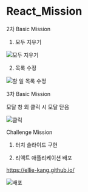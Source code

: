 # React_Mission
2차 
Basic Mission 

1. 모두 지우기 

![모두 지우기](https://user-images.githubusercontent.com/88216930/157231245-7259f39b-c271-4568-94e9-c7fb7762c1ae.PNG)

2. 목록 수정

![할 일 목록 수정](https://user-images.githubusercontent.com/88216930/157231889-02862f6c-4adc-4abc-8316-25236c9d7cfd.PNG)

3차 
Basic Mission 

모달 창 외 클릭 시 모달 닫음

![클릭](https://user-images.githubusercontent.com/88216930/159475451-1d417bc7-e6ca-458c-9689-80bcd2b1ea44.gif)

Challenge Mission

1. 터치 슬라이드 구현



2. 리액트 애플리케이션 배포

https://ellie-kang.github.io/

![배포](https://user-images.githubusercontent.com/88216930/159477708-67e0246e-4cc9-4800-928a-b293c1f8e4ab.PNG)

